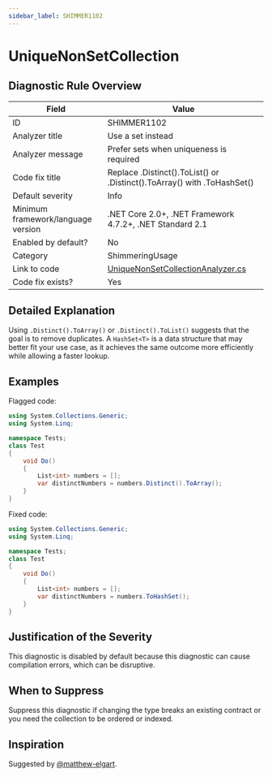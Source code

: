 ```yaml
---
sidebar_label: SHIMMER1102
---
```

# UniqueNonSetCollection

## Diagnostic Rule Overview

| Field                              | Value
|------------------------------------|-------
| ID                                 | SHIMMER1102
| Analyzer title                     | Use a set instead
| Analyzer message                   | Prefer sets when uniqueness is required
| Code fix title                     | Replace .Distinct().ToList() or .Distinct().ToArray() with .ToHashSet()
| Default severity                   | Info
| Minimum framework/language version | .NET Core 2.0+, .NET Framework 4.7.2+, .NET Standard 2.1
| Enabled by default?                | No
| Category                           | ShimmeringUsage
| Link to code                       | [UniqueNonSetCollectionAnalyzer.cs](https://github.com/Bartleby2718/Shimmering.Analyzers/blob/main/src/Shimmering.Analyzers/UsageRules/UniqueNonSetCollection/UniqueNonSetCollectionAnalyzer.cs)
| Code fix exists?                   | Yes

## Detailed Explanation

Using `.Distinct().ToArray()` or `.Distinct().ToList()` suggests that the goal is to remove duplicates. A `HashSet<T>` is a data structure that may better fit your use case, as it achieves the same outcome more efficiently while allowing a faster lookup.

## Examples

Flagged code:
```cs
using System.Collections.Generic;
using System.Linq;

namespace Tests;
class Test
{
    void Do()
    {
        List<int> numbers = [];
        var distinctNumbers = numbers.Distinct().ToArray();
    }
}
```

Fixed code:
```cs
using System.Collections.Generic;
using System.Linq;

namespace Tests;
class Test
{
    void Do()
    {
        List<int> numbers = [];
        var distinctNumbers = numbers.ToHashSet();
    }
}
```

## Justification of the Severity

This diagnostic is disabled by default because this diagnostic can cause compilation errors, which can be disruptive.

## When to Suppress

Suppress this diagnostic if changing the type breaks an existing contract or you need the collection to be ordered or indexed.

## Inspiration

Suggested by [@matthew-elgart](https://github.com/matthew-elgart).

